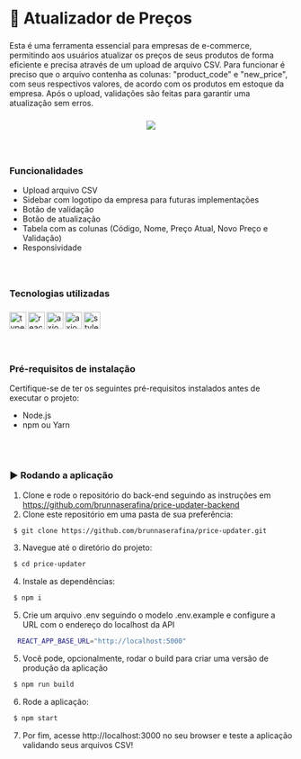 <h1 align="left">🔄 Atualizador de Preços</h1>

###

<p align="left"> Esta é uma ferramenta essencial para empresas de e-commerce, permitindo aos usuários atualizar os preços de seus produtos de forma eficiente e precisa através de um upload de arquivo CSV. Para funcionar é preciso que o arquivo contenha as colunas: "product_code" e "new_price", com seus respectivos valores, de acordo com os produtos em estoque da empresa. Após o upload, validações são feitas para garantir uma atualização sem erros.</p>

###

<div align="center">

<img src="https://github.com/brunnaserafina/price-updater/assets/106851605/f544b36a-cf1a-4913-b592-43b550d6e47c" />

</div>

###

###

<br clear="both">

### Funcionalidades

- Upload arquivo CSV
- Sidebar com logotipo da empresa para futuras implementações
- Botão de validação
- Botão de atualização
- Tabela com as colunas (Código, Nome, Preço Atual, Novo Preço e Validação)
- Responsividade

###

<br />

### Tecnologias utilizadas

###

  <img align="left" height="30px" alt="typescript" src="https://img.shields.io/badge/typescript-%23007ACC.svg?style=for-the-badge&logo=typescript&logoColor=white" />
  <img align="left" alt="react" height="30px" src="https://img.shields.io/badge/react-%2320232a.svg?style=for-the-badge&logo=react&logoColor=%2361DAFB" />
   <img align="left" alt="axios" height="30px" src="https://camo.githubusercontent.com/02621d023c99135970b1abbfe932b6a6a0b2e42aaebedae5f8299fd88d9ce029/68747470733a2f2f696d672e736869656c64732e696f2f62616467652f6178696f732532302d2532333230323332612e7376673f267374796c653d666f722d7468652d626164676526636f6c6f723d696e666f726d6174696f6e616c" />
   <img align="left" alt="axios" height="30px" src="https://camo.githubusercontent.com/41d7c6da357d2344cd832f0d738839951e0d43a23064154c07d80a67dd74c5f4/68747470733a2f2f696d672e736869656c64732e696f2f62616467652f72656163742d69636f6e732532302d2532333230323332612e7376673f267374796c653d666f722d7468652d626164676526636f6c6f723d663238646337266c6f676f3d72656163742d69636f6e73266c6f676f436f6c6f723d253233363144414642" />
   <img align="left" alt="styled-components" height="30px" src="https://img.shields.io/badge/styled--components-DB7093?style=for-the-badge&logo=styled-components&logoColor=white" />

###

<br />
<br />
<br />
<br />

### Pré-requisitos de instalação

Certifique-se de ter os seguintes pré-requisitos instalados antes de executar o projeto:

- Node.js
- npm ou Yarn

<br />
<br />

### ▶️ Rodando a aplicação

1. Clone e rode o repositório do back-end seguindo as instruções em https://github.com/brunnaserafina/price-updater-backend
2. Clone este repositório em uma pasta de sua preferência:

```bash
 $ git clone https://github.com/brunnaserafina/price-updater.git
```

3. Navegue até o diretório do projeto:

```bash
 $ cd price-updater
```

4. Instale as dependências:

```bash
 $ npm i
```

5. Crie um arquivo .env seguindo o modelo .env.example e configure a URL com o endereço do localhost da API

```bash
  REACT_APP_BASE_URL="http://localhost:5000"
```

5. Você pode, opcionalmente, rodar o build para criar uma versão de produção da aplicação

```bash
 $ npm run build
```

6. Rode a aplicação:

```bash
 $ npm start
```

7. Por fim, acesse http://localhost:3000 no seu browser e teste a aplicação validando seus arquivos CSV!

###

<br />
